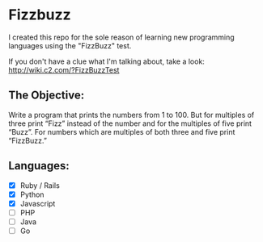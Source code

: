 # Fizzbuzz

I created this repo for the sole reason of learning new programming languages using the "FizzBuzz" test.

If you don't have a clue what I'm talking about, take a look: http://wiki.c2.com/?FizzBuzzTest

## The Objective:

Write a program that prints the numbers from 1 to 100. But for multiples of three print “Fizz” instead of the number and for the multiples of five print “Buzz”. For numbers which are multiples of both three and five print “FizzBuzz.”

## Languages:

- [X] Ruby / Rails
- [X] Python
- [X] Javascript
- [ ] PHP
- [ ] Java
- [ ] Go
